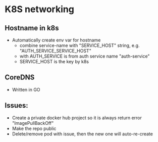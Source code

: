 # K8S networking

## Hostname in k8s
- Automatically create env var for hostname
  - combine service-name with "SERVICE_HOST" string, e.g. "AUTH_SERVICE_SERVICE_HOST"
  - with AUTH_SERVICE is from auth service name "auth-service"
  - SERVICE_HOST is the key by k8s

## CoreDNS
- Written in GO

## Issues:
- Create a private docker hub project so it is always return error "ImagePullBackOff"
- Make the repo public
- Delete/remove pod with issue, then the new one will auto-re-create